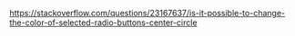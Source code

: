https://stackoverflow.com/questions/23167637/is-it-possible-to-change-the-color-of-selected-radio-buttons-center-circle
